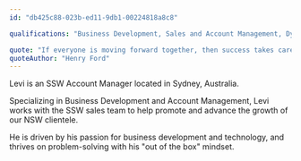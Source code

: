 ```yaml
---
id: "db425c88-023b-ed11-9db1-00224818a8c8"

qualifications: "Business Development, Sales and Account Management, Dynamics 365, Office 365, Recruitment, Zapier, Finance and Accounting"

quote: "If everyone is moving forward together, then success takes care of itself."
quoteAuthor: "Henry Ford"
---
```


[Editing your profile]: https://github.com/SSWConsulting/People/wiki/3.-Editing-your-profile

Levi is an SSW Account Manager located in Sydney, Australia. 

Specializing in Business Development and Account Management, Levi works with the SSW sales team to help promote and advance the growth of our NSW clientele.

He is driven by his passion for business development and technology, and thrives on problem-solving with his "out of the box" mindset.
